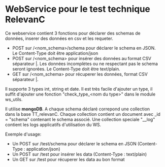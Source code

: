 WebService pour le test technique RelevanC
======================

Ce webservice contient 3 fonctions pour déclarer des schemas de données, inserer des données en csv
et les requeter.

* POST sur /<nom_schema>/schema pour déclarer le schema en JSON. Le Content-Type doit être application/json
* POST sur /<nom_schema> pour insérer des données au format CSV séparateur |. Les données incomplètes ou ne respectant pas le schema seront ignorées. Le Content-Type doit être text/plain.
* GET sur /<nom_schema> pour récuperer les données, format CSV séparateur |. 

Il supporte 3 types int, string et date. Il est très facile d'ajouter un type, il suffit d'ajouter une fonction
"check_type_\<nom du type\>" dans le module ws_utils.

Il utilise **mongoDB**.
A chaque schema déclaré correpond une collection dans la base TT_relevanC. Chaque collection contient un document avec _id = "schema" contenant le schema associé. Une collection speciale "__log" contient les logs applicatifs d'utilisation du WS.

Exemple d'usage:
* Un POST sur /test/schema pour déclarer le schema en JSON (Content-Type : application/json)
* Un POST sur /test pour insérer les data (Content-Type : text/plain)
* Un GET sur /test pour récuperer les data au bon format